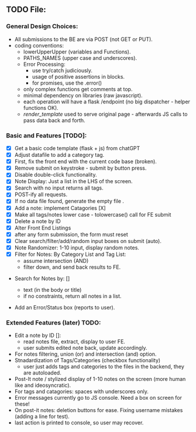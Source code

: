 ## TODO File:




### General Design Choices:
- All submissions to the BE are via POST (not GET or PUT).
- coding conventions:
    - lowerUpperUpper (variables and Functions).
    - PATHS_NAMES (upper case and underscores).
    - Error Processing:
        - use try/catch judiciously.
        - usage of positive assertions in blocks.
        - for promises, use the .error()
    - only complex functions get comments at top.
    - minimal dependency on libraries (raw javascript).
    - each operation will have a flask /endpoint (no big dispatcher - helper functions OK).
    - *render_template* used to serve original page - afterwards JS calls to pass data back and forth.


### Basic and Features [TODO]:
- [X] Get a basic code template (flask + js) from chatGPT 
- [X] Adjust datafile to add a category tag. 
- [X] First, fix the front end with the current code base (broken).
- [X] Remove submit on keystroke - submit by button press.
- [X] Disable double-click functionality.
- [X] Note Display: Just a list in the LHS of the screen.
- [X] Search with no input returns all tags. 
- [X] POST-ify all requests.
- [X] If no data file found, generate the empty file .
- [X] Add a note: implement Catagories [X]
- [X] Make all tags/notes lower case - tolowercase() call for FE submit
- [X] Delete a note by ID 
- [X] Alter Front End Listings
- [X] after any form submission, the form must reset 
- [X] Clear search/filter/add/random input boxes on submit (auto).
- [X] Note Randomizer: 1-10 input, display random notes.
- [X] Filter for Notes: By Category List and Tag List:
    - assume intersection (AND)
    - filter down, and send back results to FE.
- Search for Notes by: []
    - text (in the body or title)
    - if no constraints, return all notes in a list.

- Add an Error/Status box (reports to user).

### Extended Features (later) TODO:
- Edit a note by ID []:
    - read notes file, extract, display to user FE.
    - user submits edited note back, update accordingly.
- For notes filtering, union (or) and intersection (and) option.
- Stnadardization of Tags/Categories (checkbox functionality)
    - user just adds tags and categories to the files in the backend, they are autoloaded.
- Post-It note / stylized display of 1-10 notes on the screen (more human like and ideosyncratic).
- For tags and catagories: spaces with underscores only.
- Error messages currently go to JS console. Need a box on screen for these!
- On post-it notes: deletion buttons for ease.
Fixing username mistakes (adding a line for test).
- last action is printed to console, so user may recover.
